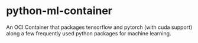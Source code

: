 # python-ml-container
An OCI Container that packages tensorflow and pytorch (with cuda support) along a few frequently used python packages for machine learning.
